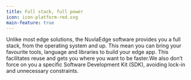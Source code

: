 ```yaml
---
title: Full stack, full power
icon: icon-platform-red.svg
main-feature: true
---
```


Unlike most edge solutions, the NuvlaEdge software provides you a full stack, from the operating system and up. This mean you can bring your favourite tools, language and libraries to build your edge app. This facilitates reuse and gets you where you want to be faster.We also don’t force on you a specific Software Development Kit (SDK), avoiding lock-in and unnecessary constraints.
